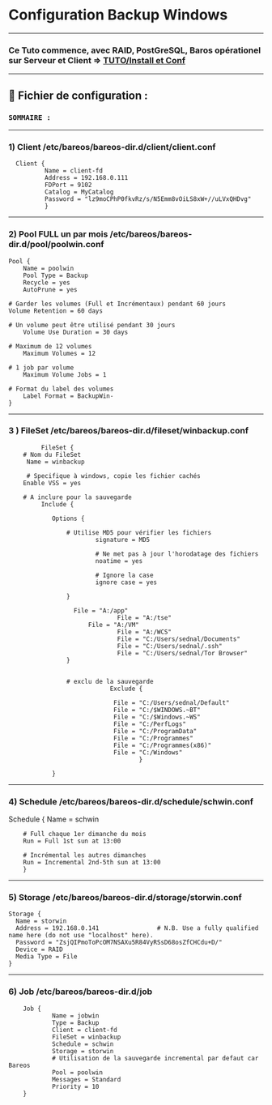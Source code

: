 # Configuration Backup Windows

---

### Ce Tuto commence, avec RAID, PostGreSQL, Baros opérationel sur Serveur et Client  => [TUTO/Install et Conf](https://github.com/NALSED/TUTO/tree/main/PERSO/Bareos)

---

## 📝 Fichier de configuration :

### `SOMMAIRE :`



----


### 1) Client /etc/bareos/bareos-dir.d/client/client.conf

      Client {
              Name = client-fd
              Address = 192.168.0.111
              FDPort = 9102
              Catalog = MyCatalog
              Password = "lz9moCPhP0fkvRz/s/N5Emm8vOiLS8xW+//uLVxQHDvg"
              }

---

### 2) Pool FULL un par mois /etc/bareos/bareos-dir.d/pool/poolwin.conf

    Pool {
        Name = poolwin
        Pool Type = Backup
        Recycle = yes
        AutoPrune = yes

    # Garder les volumes (Full et Incrémentaux) pendant 60 jours
    Volume Retention = 60 days

    # Un volume peut être utilisé pendant 30 jours
        Volume Use Duration = 30 days

    # Maximum de 12 volumes
        Maximum Volumes = 12

    # 1 job par volume
        Maximum Volume Jobs = 1

    # Format du label des volumes
        Label Format = BackupWin-
    }  


--- 
### 3 ) FileSet /etc/bareos/bareos-dir.d/fileset/winbackup.conf

     		 FileSet {
 		# Nom du FileSet
		 Name = winbackup

		 # Specifique à windows, copie les fichier cachés
 		Enable VSS = yes

  		# A inclure pour la sauvegarde
       		 Include {

		 		Options {
				
					# Utilise MD5 pour vérifier les fichiers
               				signature = MD5

               				# Ne met pas à jour l'horodatage des fichiers
                			noatime = yes

                			# Ignore la case
                			ignore case = yes

			 		}

					  File = "A:/app"
                        		  File = "A:/tse"
			    		  File = "A:/VM"
                         		  File = "A:/WCS"
                        		  File = "C:/Users/sednal/Documents"
                         	  	  File = "C:/Users/sednal/.ssh"
                          		  File = "C:/Users/sednal/Tor Browser"
					}


					# exclu de la sauvegarde
                        		Exclude {

                         		 File = "C:/Users/sednal/Default"
                        		 File = "C:/$WINDOWS.~BT"
                         		 File = "C:/$Windows.~WS"
                         		 File = "C:/PerfLogs"
                         		 File = "C:/ProgramData"
                         		 File = "C:/Programmes"
                        		 File = "C:/Programmes(x86)"
                         		 File = "C:/Windows"
                                		}

				}

---

### 4) Schedule /etc/bareos/bareos-dir.d/schedule/schwin.conf


Schedule {
        Name = schwin

        # Full chaque 1er dimanche du mois
        Run = Full 1st sun at 13:00

        # Incrémental les autres dimanches
        Run = Incremental 2nd-5th sun at 13:00
        }

---
### 5) Storage /etc/bareos/bareos-dir.d/storage/storwin.conf

    Storage {
      Name = storwin
      Address = 192.168.0.141                # N.B. Use a fully qualified name here (do not use "localhost" here).
      Password = "ZsjQIPmoToPcOM7NSAXu5R84VyRSsD68osZfCHCdu+D/"
      Device = RAID
      Media Type = File
    }

---

### 6) Job /etc/bareos/bareos-dir.d/job



		Job {
        		Name = jobwin
        		Type = Backup
        		Client = client-fd
        		FileSet = winbackup
        		Schedule = schwin
        		Storage = storwin
        		# Utilisation de la sauvegarde incremental par defaut car Bareos
        		Pool = poolwin
        		Messages = Standard
        		Priority = 10
   		}



